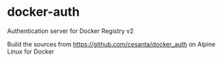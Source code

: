 # docker-auth
Authentication server for Docker Registry v2

Build the sources from https://github.com/cesanta/docker_auth on Alpine Linux for Docker
